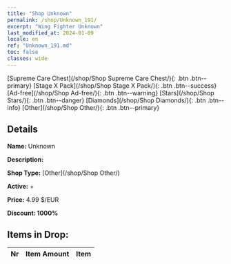```yaml
---
title: "Shop Unknown"
permalink: /shop/Unknown_191/
excerpt: "Wing Fighter Unknown"
last_modified_at: 2024-01-09
locale: en
ref: "Unknown_191.md"
toc: false
classes: wide
---
```



  [Supreme Care Chest](/shop/Shop Supreme Care Chest/){: .btn .btn--primary}   [Stage X Pack](/shop/Shop Stage X Pack/){: .btn .btn--success}   [Ad-free](/shop/Shop Ad-free/){: .btn .btn--warning}   [Stars](/shop/Shop Stars/){: .btn .btn--danger}   [Diamonds](/shop/Shop Diamonds/){: .btn .btn--info}   [Other](/shop/Shop Other/){: .btn .btn--primary} 

## Details

 **Name:** Unknown 

 **Description:** 

 **Shop Type:** [Other](/shop/Shop Other/)

 **Active:** + 

 **Price:** 4.99 $/EUR 

 **Discount: 1000%** 



## Items in Drop:

  |  Nr | Item Amount  |       Item       |
  |:----|:------------:|:-----------------|

